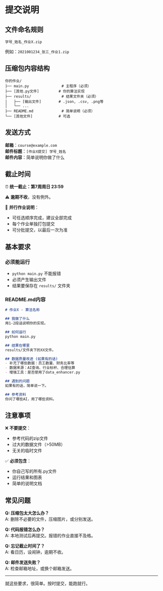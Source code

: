 # 提交说明

## 文件命名规则

```
学号_姓名_作业X.zip
```

例如：`2021001234_张三_作业1.zip`

## 压缩包内容结构

```
你的作业/
├── main.py               # 主程序（必须）
├── [其他.py文件]         # 你的算法实现
├── results/              # 结果文件夹（必须）
│   ├── [输出文件]        # .json, .csv, .png等
│   └── ...
├── README.md             # 简单说明（必须）
└── [其他文件]            # 可选
```

## 发送方式

**邮箱**：`course@example.com`  
**邮件标题**：`[作业X提交] 学号_姓名`  
**邮件内容**：简单说明你做了什么

## 截止时间

⏰ **统一截止：第7周周日 23:59**

⚠️ **逾期不收**，没有例外。

📝 **并行作业说明**：
- 可任选顺序完成，建议全部完成
- 每个作业单独打包提交
- 可分批提交，以最后一次为准

## 基本要求

### 必须能运行
- `python main.py` 不能报错
- 必须产生输出文件
- 结果要保存在 `results/` 文件夹

### README.md内容
```markdown
# 作业X - 算法名称

## 我做了什么
用1-2段话说明你的实现。

## 如何运行
python main.py

## 结果在哪里
results/文件夹下的XX文件。

## 数据质量改进 (如果有的话)
- 补充了哪些数据：员工数量、财务比率等
- 数据来源：AI查询、行业标杆、合理估算
- 增强工具：是否使用了data_enhancer.py

## 遇到的问题
如果有的话，简单说一下。

## 参考资料
你问了哪些AI，用了哪些资料。
```

## 注意事项

❌ **不要提交**：
- 参考代码的zip文件
- 过大的数据文件（>50MB）
- 无关的临时文件

✅ **必须包含**：
- 你自己写的所有.py文件
- 运行结果和图表
- 简单的说明文档

## 常见问题

**Q: 压缩包太大怎么办？**  
A: 删除不必要的文件，压缩图片，或分别发送。

**Q: 代码报错怎么办？**  
A: 本地测试后再提交。报错的作业直接不及格。

**Q: 忘记截止时间了？**  
A: 看日历，设闹钟，逾期不收。

**Q: 邮件发送失败？**  
A: 检查邮箱地址，或换个邮箱发送。

---

就这些要求，很简单。按时提交，能跑就行。